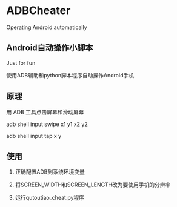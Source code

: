 # ADBCheater

Operating Android automatically

## Android自动操作小脚本

Just for fun

使用ADB辅助和python脚本程序自动操作Android手机

## 原理

用 ADB 工具点击屏幕和滑动屏幕

adb shell input swipe x1 y1 x2 y2

adb shell input tap x y

## 使用

1. 正确配置ADB到系统环境变量

2. 将SCREEN_WIDTH和SCREEN_LENGTH改为要使用手机的分辨率

3. 运行qutoutiao_cheat.py程序
